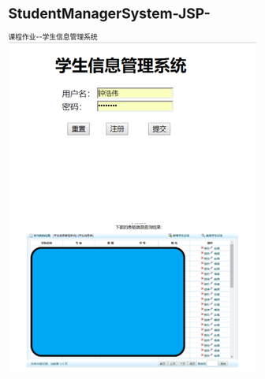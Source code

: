 # StudentManagerSystem-JSP-
课程作业--学生信息管理系统
![demo img](https://github.com/XiaoZhong233/StudentManagerSystem-JSP-/blob/master/%E5%AD%A6%E7%94%9F%E4%BF%A1%E6%81%AF%E7%AE%A1%E7%90%86%E7%B3%BB%E7%BB%9F/img/login.png)
![demo img](https://github.com/XiaoZhong233/StudentManagerSystem-JSP-/blob/master/%E5%AD%A6%E7%94%9F%E4%BF%A1%E6%81%AF%E7%AE%A1%E7%90%86%E7%B3%BB%E7%BB%9F/img/table.png)
